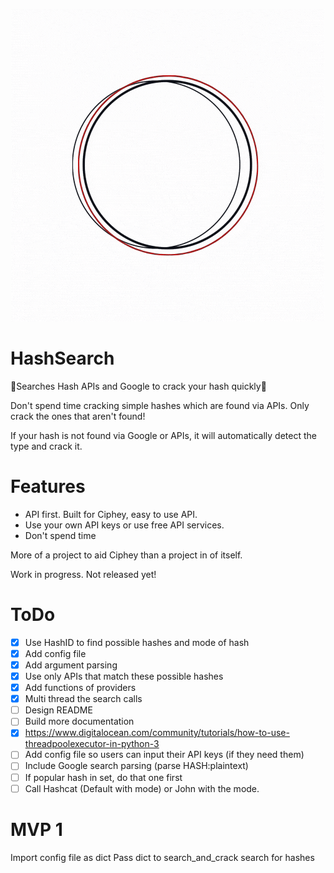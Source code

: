 <p align="center">
<img src="Pictures/logo.gif">
</p>

# HashSearch
🔎Searches Hash APIs and Google to crack your hash quickly🔎

Don't spend time cracking simple hashes which are found via APIs. Only crack the ones that aren't found!

If your hash is not found via Google or APIs, it will automatically detect the type and crack it.

# Features
* API first. Built for Ciphey, easy to use API.
* Use your own API keys or use free API services.
* Don't spend time 

More of a project to aid Ciphey than a project in of itself.

Work in progress. Not released yet!

# ToDo
- [x] Use HashID to find possible hashes and mode of hash
- [x] Add config file
- [x] Add argument parsing
- [x] Use only APIs that match these possible hashes
- [x] Add functions of providers
- [x] Multi thread the search calls
- [ ] Design README
- [ ] Build more documentation
- [x] https://www.digitalocean.com/community/tutorials/how-to-use-threadpoolexecutor-in-python-3
- [ ] Add config file so users can input their API keys (if they need them)
- [ ] Include Google search parsing (parse HASH:plaintext)
- [ ] If popular hash in set, do that one first
- [ ] Call Hashcat (Default with mode) or John with the mode.

# MVP 1
Import config file as dict
Pass dict to search_and_crack
search for hashes
